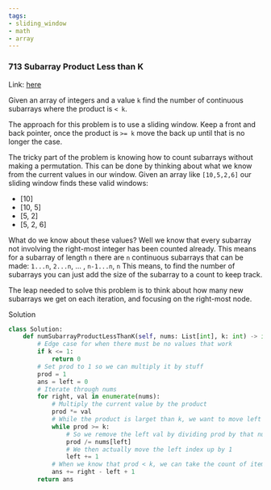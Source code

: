 ```yaml
---
tags:
- sliding_window
- math
- array
---
```


### 713 Subarray Product Less than K
Link: [here](https://leetcode.com/problems/subarray-product-less-than-k/)

Given an array of integers and a value `k` find the number of continuous subarrays where the product is `< k`.

The approach for this problem is to use a sliding window. Keep a front and back pointer, once the product is `>= k` move the back up until that is no longer the case. 

The tricky part of the problem is knowing how to count subarrays without making a permutation. This can be done by thinking about what we know from the current values in our window.
Given an array like `[10,5,2,6]` our sliding window finds these valid windows:
- [10]
- [10, 5]
- [5, 2]
- [5, 2, 6]
  
What do we know about these values? Well we know that every subarray not involving the right-most integer has been counted already. This means for a subarray of length `n` there are `n` continuous subarrays that can be made:
`1...n`, `2...n`, ... , `n-1...n`, `n`
This means, to find the number of subarrays you can just add the size of the subarray to a count to keep track.

The leap needed to solve this problem is to think about how many new subarrays we get on each iteration, and focusing on the right-most node.

Solution
```python
class Solution:
    def numSubarrayProductLessThanK(self, nums: List[int], k: int) -> int:
        # Edge case for when there must be no values that work
        if k <= 1: 
            return 0
        # Set prod to 1 so we can multiply it by stuff
        prod = 1
        ans = left = 0
        # Iterate through nums
        for right, val in enumerate(nums):
            # Multiply the current value by the product
            prod *= val
            # While the product is larget than k, we want to move left up
            while prod >= k:
                # So we remove the left val by dividing prod by that number
                prod /= nums[left]
                # We then actually move the left index up by 1
                left += 1
            # When we know that prod < k, we can take the count of items in the window 
            ans += right - left + 1
        return ans
```
